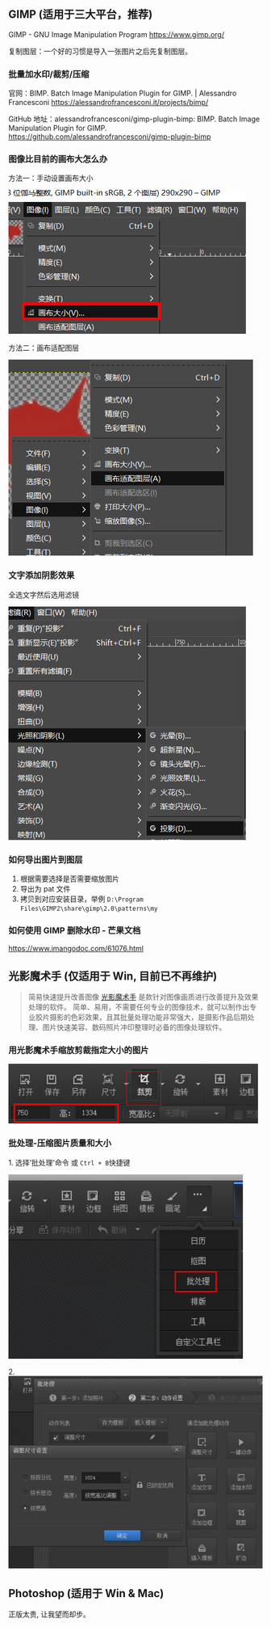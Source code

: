 ## GIMP (适用于三大平台，推荐)

GIMP - GNU Image Manipulation Program
<https://www.gimp.org/>

复制图层：一个好的习惯是导入一张图片之后先复制图层。

### 批量加水印/裁剪/压缩

官网：BIMP. Batch Image Manipulation Plugin for GIMP. | Alessandro Francesconi
<https://alessandrofrancesconi.it/projects/bimp/>

GitHub 地址：alessandrofrancesconi/gimp-plugin-bimp: BIMP. Batch Image Manipulation Plugin for GIMP.
<https://github.com/alessandrofrancesconi/gimp-plugin-bimp>

### 图像比目前的画布大怎么办

方法一：手动设置画布大小

![手动设置画布大小](./imgs/%E4%B8%93%E9%A2%98-%E5%9B%BE%E7%89%87%E5%A4%84%E7%90%86%E8%BD%AF%E4%BB%B6%E5%88%86%E4%BA%AB/%E6%89%8B%E5%8A%A8%E8%AE%BE%E7%BD%AE%E7%94%BB%E5%B8%83%E5%A4%A7%E5%B0%8F.png)

方法二：画布适配图层

![画布适配图层](./imgs/%E4%B8%93%E9%A2%98-%E5%9B%BE%E7%89%87%E5%A4%84%E7%90%86%E8%BD%AF%E4%BB%B6%E5%88%86%E4%BA%AB/%E7%94%BB%E5%B8%83%E9%80%82%E9%85%8D%E5%9B%BE%E5%B1%82.png)

### 文字添加阴影效果

全选文字然后选用滤镜

![画布适配图层](./imgs/%E4%B8%93%E9%A2%98-%E5%9B%BE%E7%89%87%E5%A4%84%E7%90%86%E8%BD%AF%E4%BB%B6%E5%88%86%E4%BA%AB/%E6%96%87%E5%AD%97%E6%B7%BB%E5%8A%A0%E9%98%B4%E5%BD%B1%E6%95%88%E6%9E%9C.png)

### 如何导出图片到图层

1. 根据需要选择是否需要缩放图片
2. 导出为 pat 文件
3. 拷贝到对应安装目录，举例 `D:\Program Files\GIMP2\share\gimp\2.0\patterns\my`

### 如何使用 GIMP 删除水印 - 芒果文档

<https://www.imangodoc.com/61076.html>

## 光影魔术手 (仅适用于 Win, 目前已不再维护)

> 简易快速提升改善图像 [光影魔术手][1] 是款针对图像画质进行改善提升及效果处理的软件。
> 简单、易用，不需要任何专业的图像技术，就可以制作出专业胶片摄影的色彩效果，且其批量处理功能非常强大，是摄影作品后期处理、图片快速美容、数码照片冲印整理时必备的图像处理软件。

### 用光影魔术手缩放剪裁指定大小的图片

![裁剪](./imgs/%E4%B8%93%E9%A2%98-%E5%9B%BE%E7%89%87%E5%A4%84%E7%90%86%E8%BD%AF%E4%BB%B6%E5%88%86%E4%BA%AB/1662509-18c183b9d9a27e1b.png)

### 批处理-压缩图片质量和大小

1\. 选择'批处理'命令 或 `Ctrl + B`快捷键

![批处理](./imgs/%E4%B8%93%E9%A2%98-%E5%9B%BE%E7%89%87%E5%A4%84%E7%90%86%E8%BD%AF%E4%BB%B6%E5%88%86%E4%BA%AB/1662509-ec2ec3b95682b0cc.png)

2\. ![调整尺寸](./imgs/%E4%B8%93%E9%A2%98-%E5%9B%BE%E7%89%87%E5%A4%84%E7%90%86%E8%BD%AF%E4%BB%B6%E5%88%86%E4%BA%AB/1662509-cb7621bb14f86246.png)

[1]: http://www.neoimaging.cn/

## Photoshop (适用于 Win & Mac)

正版太贵, 让我望而却步。
